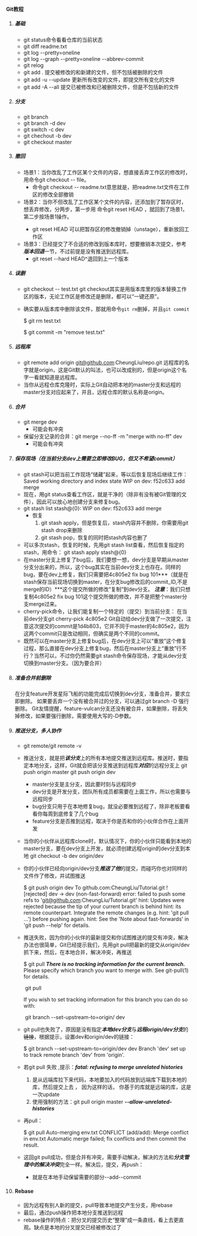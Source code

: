 #### Git教程

1. ##### 基础

   + git status命令看看仓库的当前状态
   + git diff readme.txt 
   + git log --pretty=oneline
   + git log --graph --pretty=oneline --abbrev-commit
   + git relog
   + git add .  提交被修改的和新建的文件，但不包括被删除的文件                            
   + git add -u --update 更新所有改变的文件，即提交所有变化的文件
   + git add -A --all 提交已被修改和已被删除文件，但是不包括新的文件

2. ##### 分支

   + git branch
   + git branch -d dev
   + git switch -c dev
   + git chechout -b dev
   + git checkout master

3. ##### 撤回

   + 场景1：当你改乱了工作区某个文件的内容，想直接丢弃工作区的修改时，用命令git checkout -- file。
     * 命令git checkout -- readme.txt意思就是，把readme.txt文件在工作区的修改全部撤销
   + 场景2：当你不但改乱了工作区某个文件的内容，还添加到了暂存区时，想丢弃修改，分两步，第一步用      命令git reset HEAD <file>，就回到了场景1，第二步按场景1操作。
     + git reset HEAD <file>可以把暂存区的修改撤销掉（unstage），重新放回工作区
   + 场景3：已经提交了不合适的修改到版本库时，想要撤销本次提交，参考***版本回退***一节，不过前提是没有推送到远程库。
     + git reset --hard HEAD^退回到上一个版本

4. ##### 误删

   + git checkout -- test.txt
     git checkout其实是用版本库里的版本替换工作区的版本，无论工作区是修改还是删除，都可以“一键还原”。
     
   + 确实要从版本库中删除该文件，那就用命令`git rm`删掉，并且`git commit`
     
     $ git rm test.txt
     
     $ git commit -m "remove test.txt"
   
5. ##### 远程库

   + git remote add origin git@github.com:CheungLiu/repo.git
     远程库的名字就是origin，这是Git默认的叫法，也可以改成别的，但是origin这个名字一看就知道是远程库。
   + 当你从远程仓库克隆时，实际上Git自动把本地的master分支和远程的master分支对应起来了，并且，远程仓库的默认名称是origin。

6. ##### 合并

   + git merge dev
     + 可能会有冲突
   + 保留分支记录的合并：git merge --no-ff -m "merge with no-ff" dev
     + 可能会有冲突

7. ##### 保存现场（在当前分支dev上需要立即修改BUG，但又不希望commit）

   + git stash可以把当前工作现场“储藏”起来，等以后恢复现场后继续工作：
     Saved working directory and index state WIP on dev: f52c633 add merge
   + 现在，用git status查看工作区，就是干净的（除非有没有被Git管理的文件），因此可以放心地创建分支来修复bug。
   + git stash list
     stash@{0}: WIP on dev: f52c633 add merge
     + 恢复
       1. git stash apply，但是恢复后，stash内容并不删除，你需要用git stash drop来删除
       2. git stash pop，恢复的同时把stash内容也删了
   + 可以多次stash，恢复的时候，先用git stash list查看，然后恢复指定的stash，用命令：
     git stash apply stash@{0}
   + 在master分支上修复了bug后，我们要想一想，dev分支是早期从master分支分出来的，所以，这个bug其实在当前dev分支上也存在。同样的bug，要在dev上修复，我们只需要把4c805e2 fix bug 101***（就是在stash保存当前现场切换到master，在分支bug修改后的commit_ID,不是merge的ID）***这个提交所做的修改“复制”到dev分支。
     ***注意***：我们只想复制4c805e2 fix bug 101这个提交所做的修改，并不是把整个master分支merge过来。
   + cherry-pick命令，让我们能复制一个特定的（提交）到当前分支：
     在当前dev分支git cherry-pick 4c805e2
     Git自动给dev分支做了一次提交，注意这次提交的commit是1d4b803，它并不同于master的4c805e2，因为这两个commit只是改动相同，但确实是两个不同的commit。
   + 既然可以在master分支上修复bug后，在dev分支上可以“重放”这个修复过程，那么直接在dev分支上修复bug，然后在master分支上“重放”行不行？当然可以，不过你仍然需要git stash命令保存现场，才能从dev分支切换到master分支。（因为要合并）

8. ##### 准备合并前删除

   在分支feature开发星际飞船的功能完成后切换到dev分支，准备合并，要求立即删除。
   如果要丢弃一个没有被合并过的分支，可以通过git branch -D <name>强行删除。
   Git友情提醒，feature-vulcan分支还没有被合并，如果删除，将丢失掉修改，如果要强行删除，需要使用大写的-D参数。

9. ##### 推送分支，多人协作

   - git remote/git remote -v

   - 推送分支，就是把***该分支***上的所有本地提交推送到远程库。推送时，要指定本地分支，这样，Git就会把该分支推送到远程库***对应***的远程分支上
     git push origin master
     git push origin dev

     + master分支是主分支，因此要时刻与远程同步
     + dev分支是开发分支，团队所有成员都需要在上面工作，所以也需要与远程同步
     + bug分支只用于在本地修复bug，就没必要推到远程了，除非老板要看看你每周到底修复了几个bug
     + feature分支是否推到远程，取决于你是否和你的小伙伴合作在上面开发

   - 当你的小伙伴从远程库clone时，默认情况下，你的小伙伴只能看到本地的master分支，要在dev分支上开发，就必须创建远程origin的dev分支到本地
     git checkout -b dev origin/dev

   - 你的小伙伴已经向origin/dev分支***推送了他***的提交，而碰巧你也对同样的文件作了修改，并试图推送

     $ git push origin dev
     To github.com:CheungLiu/Tutorial.git
      ! [rejected]        dev -> dev (non-fast-forward)
     error: failed to push some refs to 'git@github.com:CheungLiu/Tutorial.git'
     hint: Updates were rejected because the tip of your current branch is behind
     hint: its remote counterpart. Integrate the remote changes (e.g.
     hint: 'git pull ...') before pushing again.
     hint: See the 'Note about fast-forwards' in 'git push --help' for details.

   - 推送失败，因为你的小伙伴的最新提交和你试图推送的提交有冲突，解决办法也很简单，Git已经提示我们，先用git pull把最新的提交从origin/dev抓下来，然后，在本地合并，解决冲突，再推送

     $ git pull
     ***There is no tracking information for the current branch.***
     Please specify which branch you want to merge with.
     See git-pull(1) for details.

     ​	git pull <remote> <branch>

     If you wish to set tracking information for this branch you can do so with:

     ​	git branch --set-upstream-to=origin/<branch> dev

   - git pull也失败了，原因是没有指定***本地dev分支***与***远程origin/dev分支***的~~链接~~，根据提示，设置dev和origin/dev的链接：

     $ git branch --set-upstream-to=origin/dev dev
     Branch 'dev' set up to track remote branch 'dev' from 'origin'.

   - 若git pull 失败 ,提示：***fatal: refusing to merge unrelated histories***

     1.  是从远端库拉下来代码，本地要加入的代码放到远端库下载到本地的库，然后提交上去 ， 因为这样的话， 你基于的库就是远端的库，这是一次update
     2. 使用强制的方法：git pull origin master ***--allow-unrelated-histories***

   - 再pull：

     $ git pull
     Auto-merging env.txt
     CONFLICT (add/add): Merge conflict in env.txt
     Automatic merge failed; fix conflicts and then commit the result.

   - 这回git pull成功，但是合并有冲突，需要手动解决，解决的方法和***分支管理中的解决冲突***完全一样。解决后，提交，再push：

     + 就是在本地手动保留需要的部分--add--commit

10. #### Rebase

    + 因为远程有别人新的提交，pull导致本地提交产生分支，用rebase
    + 最后，通过push操作把本地分支推送到远程
    + rebase操作的特点：把分叉的提交历史“整理”成一条直线，看上去更直观。缺点是本地的分叉提交已经被修改过了